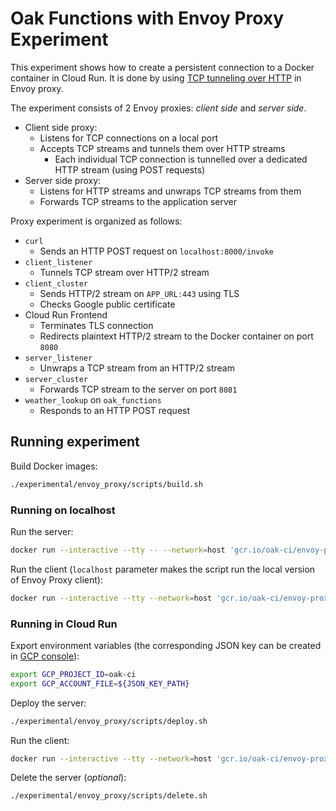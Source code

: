 # Oak Functions with Envoy Proxy Experiment

This experiment shows how to create a persistent connection to a Docker
container in Cloud Run. It is done by using
[TCP tunneling over HTTP](https://www.envoyproxy.io/docs/envoy/latest/intro/arch_overview/http/upgrades#tunneling-tcp-over-http)
in Envoy proxy.

The experiment consists of 2 Envoy proxies: _client side_ and _server side_.

- Client side proxy:
  - Listens for TCP connections on a local port
  - Accepts TCP streams and tunnels them over HTTP streams
    - Each individual TCP connection is tunnelled over a dedicated HTTP stream
      (using POST requests)
- Server side proxy:
  - Listens for HTTP streams and unwraps TCP streams from them
  - Forwards TCP streams to the application server

Proxy experiment is organized as follows:

- `curl`
  - Sends an HTTP POST request on `localhost:8000/invoke`
- `client_listener`
  - Tunnels TCP stream over HTTP/2 stream
- `client_cluster`
  - Sends HTTP/2 stream on `APP_URL:443` using TLS
  - Checks Google public certificate
- Cloud Run Frontend
  - Terminates TLS connection
  - Redirects plaintext HTTP/2 stream to the Docker container on port `8080`
- `server_listener`
  - Unwraps a TCP stream from an HTTP/2 stream
- `server_cluster`
  - Forwards TCP stream to the server on port `8081`
- `weather_lookup` on `oak_functions`
  - Responds to an HTTP POST request

## Running experiment

Build Docker images:

```bash
./experimental/envoy_proxy/scripts/build.sh
```

### Running on localhost

Run the server:

```bash
docker run --interactive --tty -- --network=host 'gcr.io/oak-ci/envoy-proxy-example-server'
```

Run the client (`localhost` parameter makes the script run the local version of
Envoy Proxy client):

```bash
docker run --interactive --tty --network=host 'gcr.io/oak-ci/envoy-proxy-example-client' localhost
```

### Running in Cloud Run

Export environment variables (the corresponding JSON key can be created in
[GCP console](https://pantheon.corp.google.com/iam-admin/serviceaccounts/details/107443053308787082748/keys?project=oak-ci)):

```bash
export GCP_PROJECT_ID=oak-ci
export GCP_ACCOUNT_FILE=${JSON_KEY_PATH}
```

Deploy the server:

```bash
./experimental/envoy_proxy/scripts/deploy.sh
```

Run the client:

```bash
docker run --interactive --tty --network=host 'gcr.io/oak-ci/envoy-proxy-example-client'
```

Delete the server (_optional_):

```bash
./experimental/envoy_proxy/scripts/delete.sh
```
